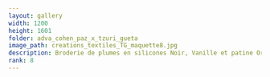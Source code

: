 ```yaml
---
layout: gallery
width: 1200
height: 1601
folder: adva_cohen_paz_x_tzuri_gueta
image_path: creations_textiles_TG_maquette8.jpg
description: Broderie de plumes en silicones Noir, Vanille et patine Or
rank: 8
---
```

